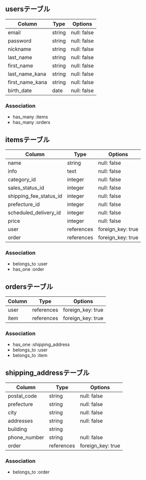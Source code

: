 

## usersテーブル

| Column            | Type     | Options     |
| ------------------| ---------| ----------- |
| email             | string   | null: false |
| password          | string   | null: false |
| nickname          | string   | null: false |
| last_name         | string   | null: false |
| first_name        | string   | null: false |
| last_name_kana    | string   | null: false |
| first_name_kana   | string   | null: false |
| birth_date        | date     | null: false |


### Association
- has_many :items
- has_many :orders




## itemsテーブル

| Column                 | Type       | Options           |
| ---------------------- | ---------- | ----------------- |
| name                   | string     | null: false       |
| info                   | text       | null: false       |
| category_id            | integer    | null: false       |
| sales_status_id        | integer    | null: false       |
| shipping_fee_status_id | integer    | null: false       |
| prefecture_id          | integer    | null: false       |
| scheduled_delivery_id  | integer    | null: false       |
| price                  | integer    | null: false       |
| user                   | references | foreign_key: true |
| order                  | references | foreign_key: true |


### Association
 - belongs_to :user
 - has_one    :order




## ordersテーブル

| Column | Type       | Options           |
| ------ | ---------- | ----------------- |
| user   | references | foreign_key: true |
| item   | references | foreign_key: true |


### Association
 - has_one    :shipping_address
 - belongs_to :user
 - belongs_to :item




## shipping_addressテーブル

| Column        | Type       | Options           |
| --------------| ---------- | ----------------- |
| postal_code   | string     | null: false       |
| prefecture    | string     | null: false       |
| city          | string     | null: false       |
| addresses     | string     | null: false       |
| building      | string     |                   |
| phone_number  | string     | null: false       |
| order         | references | foreign_key: true |


### Association
 - belongs_to :order